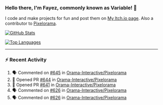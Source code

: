 ### Hello there, I'm Fayez, commonly known as Variable! 👋
I code and make projects for fun and post them on [My Itch.io page](https://variable-industries.itch.io/). Also a contributor to [Pixelorama](https://github.com/Orama-Interactive/Pixelorama).

[![GitHub Stats](https://github-readme-stats.vercel.app/api/?username=Variable-ind&show_icons=true&theme=merko)](https://github.com/anuraghazra/github-readme-stats)

[![Top Languages](https://github-readme-stats.vercel.app/api/top-langs/?username=Variable-ind&layout=compact&theme=merko)](https://github.com/anuraghazra/github-readme-stats)

---

### :zap: Recent Activity

<!--START_SECTION:activity-->
1. 🗣 Commented on [#645](https://github.com/Orama-Interactive/Pixelorama/issues/645) in [Orama-Interactive/Pixelorama](https://github.com/Orama-Interactive/Pixelorama)
2. 💪 Opened PR [#644](https://github.com/Orama-Interactive/Pixelorama/pull/644) in [Orama-Interactive/Pixelorama](https://github.com/Orama-Interactive/Pixelorama)
3. 💪 Opened PR [#641](https://github.com/Orama-Interactive/Pixelorama/pull/641) in [Orama-Interactive/Pixelorama](https://github.com/Orama-Interactive/Pixelorama)
4. 🗣 Commented on [#626](https://github.com/Orama-Interactive/Pixelorama/issues/626) in [Orama-Interactive/Pixelorama](https://github.com/Orama-Interactive/Pixelorama)
5. 🗣 Commented on [#626](https://github.com/Orama-Interactive/Pixelorama/issues/626) in [Orama-Interactive/Pixelorama](https://github.com/Orama-Interactive/Pixelorama)
<!--END_SECTION:activity-->

<!--
**Variable-ind/Variable-ind** is a ✨ _special_ ✨ repository because its `README.md` (this file) appears on your GitHub profile.

Here are some ideas to get you started:
- 🌱 I’m currently studying at ...
- 🔭 I’m currently working on ...
- 👯 I’m looking to collaborate on ...
- 🤔 I’m looking for help with ...
- 💬 Ask me about ...
- 📫 How to reach me: ...
- ⚡ Fun fact: ...
-->
